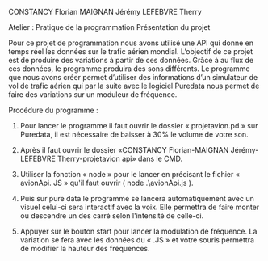 CONSTANCY Florian
MAIGNAN Jérémy
LEFEBVRE Therry

Atelier : Pratique de la programmation
Présentation du projet

Pour ce projet de programmation nous avons utilisé une API qui donne en temps réel les données sur le trafic aérien mondial. L’objectif de ce projet est de produire des variations à partir de ces données. Grâce à au flux de ces données, le programme produira des sons différents.
Le programme que nous avons créer permet d’utiliser des informations d’un simulateur de vol de trafic aérien qui par la suite avec le logiciel Puredata nous permet de faire des variations sur un moduleur de fréquence.

Procédure du programme :

1) Pour lancer le programme il faut ouvrir le dossier « projetavion.pd » sur Puredata, il est nécessaire de baisser à 30% le volume de votre son.

2) Après il faut ouvrir le dossier «CONSTANCY Florian-MAIGNAN Jérémy-LEFEBVRE Therry-projetavion api» dans le CMD.

3) Utiliser la fonction « node » pour le lancer en précisant le fichier « avionApi. JS » qu'il faut ouvrir ( node .\avionApi.js ).

4) Puis sur pure data le programme se lancera automatiquement avec un visuel celui-ci sera interactif avec la voix. Elle permettra de faire monter ou descendre un des carré selon l'intensité de celle-ci.

5) Appuyer sur le bouton start pour lancer la modulation de fréquence. La variation se fera avec les données du « .JS » et votre souris permettra de modifier la hauteur des fréquences.
